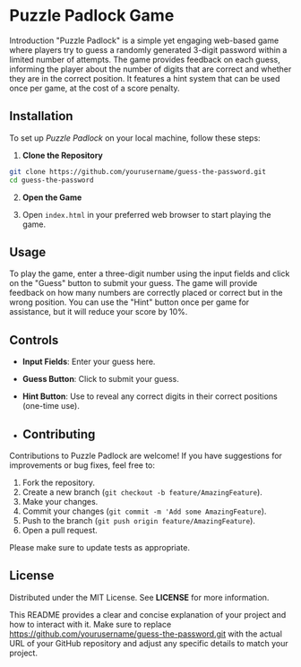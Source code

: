 # Puzzle Padlock Game
Introduction
"Puzzle Padlock" is a simple yet engaging web-based game where players try to guess a randomly generated 3-digit password within a limited number of attempts. 
The game provides feedback on each guess, informing the player about the number of digits that are correct and whether they are in the correct position. 
It features a hint system that can be used once per game, at the cost of a score penalty.

## Installation
To set up _Puzzle Padlock_ on your local machine, follow these steps:

1. **Clone the Repository**
  ```bash
  git clone https://github.com/yourusername/guess-the-password.git
  cd guess-the-password
  ```
2. **Open the Game**

3. Open `index.html` in your preferred web browser to start playing the game.

## Usage
To play the game, enter a three-digit number using the input fields and click on the "Guess" button to submit your guess. The game will provide feedback on how many numbers are correctly placed or correct but in the wrong position.
You can use the "Hint" button once per game for assistance, but it will reduce your score by 10%.

## Controls
- **Input Fields**: Enter your guess here.
- **Guess Button**: Click to submit your guess.
- **Hint Button**: Use to reveal any correct digits in their correct positions (one-time use).

- ## Contributing
Contributions to Puzzle Padlock are welcome! If you have suggestions for improvements or bug fixes, feel free to:

1. Fork the repository.
2. Create a new branch (`git checkout -b feature/AmazingFeature`).
3. Make your changes.
4. Commit your changes (`git commit -m 'Add some AmazingFeature`).
5. Push to the branch (`git push origin feature/AmazingFeature`).
6. Open a pull request.

Please make sure to update tests as appropriate.

## License
Distributed under the MIT License. See **LICENSE** for more information.


This README provides a clear and concise explanation of your project and how to interact with it. 
Make sure to replace https://github.com/yourusername/guess-the-password.git with the actual URL 
of your GitHub repository and adjust any specific details to match your project.
